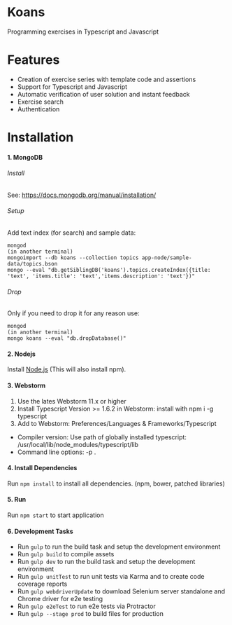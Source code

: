 # Koans
Programming exercises in Typescript and Javascript


# Features
- Creation of exercise series with template code and assertions
- Support for Typescript and Javascript
- Automatic verification of user solution and instant feedback
- Exercise search
- Authentication

# Installation

#### 1. MongoDB
###### Install 
See: https://docs.mongodb.org/manual/installation/

###### Setup
Add text index (for search) and sample data:
```
mongod
(in another terminal)
mongoimport --db koans --collection topics app-node/sample-data/topics.bson
mongo --eval "db.getSiblingDB('koans').topics.createIndex({title: 'text', 'items.title': 'text','items.description': 'text'})"
```

###### Drop
Only if you need to drop it for any reason use:
```
mongod
(in another terminal)
mongo koans --eval "db.dropDatabase()"
```

#### 2. Nodejs
Install [Node.js](http://nodejs.org/) (This will also install npm).

#### 3. Webstorm
1. Use the lates Webstorm 11.x or higher
2. Install Typescript Version >= 1.6.2 in Webstorm: install with npm i -g typescript
3. Add to Webstorm: Preferences/Languages & Frameworks/Typescript
- Compiler version: Use path of globally installed typescript: /usr/local/lib/node_modules/typescript/lib
- Command line options: -p .

#### 4. Install Dependencies
Run `npm install` to install all dependencies. (npm, bower, patched libraries)

#### 5. Run
Run `npm start` to start application

#### 6. Development Tasks
- Run `gulp` to run the build task and setup the development environment
- Run `gulp build` to compile assets
- Run `gulp dev` to run the build task and setup the development environment
- Run `gulp unitTest` to run unit tests via Karma and to create code coverage reports
- Run `gulp webdriverUpdate` to download Selenium server standalone and Chrome driver for e2e testing
- Run `gulp e2eTest` to run e2e tests via Protractor
- Run `gulp --stage prod` to build files for production
